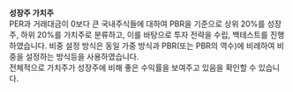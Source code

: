 **성장주 가치주**  
PER과 거래대금이 0보다 큰 국내주식들에 대하여 PBR을 기준으로 상위 20%를 성장주, 하위 20%를 가치주로 분류하고,
이를 바탕으로 투자 전략을 수립, 백테스트를 진행하였습니다.
비중 설정 방식은 동일 가중 방식과 PBR(또는 PBR의 역수)에 비례하여 비중을 설정하는 방식등을 사용하였습니다.   
전체적으로 가치주가 성장주에 비해 좋은 수익률을 보여주고 있음을 확인할 수 있습니다.

